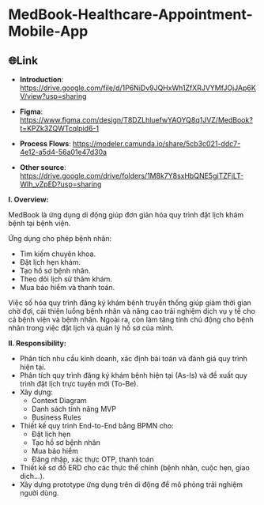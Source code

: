 # MedBook-Healthcare-Appointment-Mobile-App

## 🌐Link
- **Introduction**: https://drive.google.com/file/d/1P6NiDv9JQHxWh1ZfXRJVYMfJOjJAp6KV/view?usp=sharing

- **Figma**: https://www.figma.com/design/T8DZLhluefwYAOYQ8q1JVZ/MedBook?t=KPZk3ZQWTcqlpid6-1

- **Process Flows**: https://modeler.camunda.io/share/5cb3c021-ddc7-4e12-a5d4-56a01e47d30a

- **Other source**: https://drive.google.com/drive/folders/1M8k7Y8sxHbQNE5giTZFjLT-WIh_vZpED?usp=sharing

**I. Overview:**

MedBook là ứng dụng di động giúp đơn giản hóa quy trình đặt lịch khám bệnh tại bệnh viện.

Ứng dụng cho phép bệnh nhân:
- Tìm kiếm chuyên khoa.
- Đặt lịch hẹn khám.
- Tạo hồ sơ bệnh nhân.
- Theo dõi lịch sử thăm khám.
- Mua bảo hiểm và thanh toán.

Việc số hóa quy trình đăng ký khám bệnh truyền thống giúp giảm thời gian chờ đợi, cải thiện luồng bệnh nhân và nâng cao trải nghiệm dịch vụ y tế cho cả bệnh viện và bệnh nhân. Ngoài ra, còn làm tăng tính chủ động cho bệnh nhân trong việc đặt lịch và quản lý hồ sơ của mình.

**II. Responsibility:**
- Phân tích nhu cầu kinh doanh, xác định bài toán và đánh giá quy trình hiện tại.
- Phân tích quy trình đăng ký khám bệnh hiện tại (As-Is) và đề xuất quy trình đặt lịch trực tuyến mới (To-Be).
- Xây dựng:
  - Context Diagram
  - Danh sách tính năng MVP
  - Business Rules
- Thiết kế quy trình End-to-End bằng BPMN cho:
  - Đặt lịch hẹn
  - Tạo hồ sơ bệnh nhân
  - Mua bảo hiểm
  - Đăng nhập, xác thực OTP, thanh toán
- Thiết kế sơ đồ ERD cho các thực thể chính (bệnh nhân, cuộc hẹn, giao dịch...).
- Xây dựng prototype ứng dụng trên di động để mô phỏng trải nghiệm người dùng.
